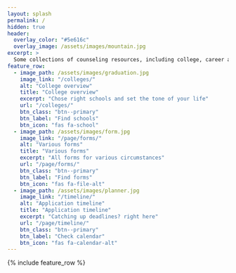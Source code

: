 ```yaml
---
layout: splash
permalink: /
hidden: true
header:
  overlay_color: "#5e616c"
  overlay_image: /assets/images/mountain.jpg
excerpt: >
  Some collections of counseling resources, including college, career and school counseling materials for you to explore possibilities.
feature_row:
  - image_path: /assets/images/graduation.jpg
    image_link: "/colleges/"
    alt: "College overview"
    title: "College overview"
    excerpt: "Chose right schools and set the tone of your life"
    url: "/colleges/"
    btn_class: "btn--primary"
    btn_label: "Find schools"
    btn_icon: "fas fa-school"
  - image_path: /assets/images/form.jpg
    image_link: "/page/forms/"
    alt: "Various forms"
    title: "Various forms"
    excerpt: "All forms for various circumstances"
    url: "/page/forms/"
    btn_class: "btn--primary"
    btn_label: "Find forms"
    btn_icon: "fas fa-file-alt"
  - image_path: /assets/images/planner.jpg
    image_link: "/timeline/"
    alt: "Application timeline"
    title: "Application timeline"
    excerpt: "Catching up deadlines? right here"
    url: "/page/timeline/"
    btn_class: "btn--primary"
    btn_label: "Check calendar"
    btn_icon: "fas fa-calendar-alt"
---
```


{% include feature_row %}
